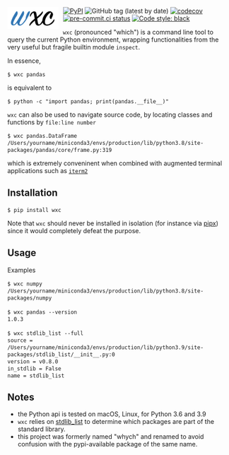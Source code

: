 <img src="logo.png"
     alt="wxc logo"
     height="50"
     style="float: left; margin-right: 10px;" />

[![PyPI](https://img.shields.io/pypi/v/wxc)](https://pypi.org/project/wxc/)
![GitHub tag (latest by date)](https://img.shields.io/github/v/tag/neutrinoceros/whych)
[![codecov](https://codecov.io/gh/neutrinoceros/wxc/branch/master/graph/badge.svg)](https://codecov.io/gh/neutrinoceros/wxc)
[![pre-commit.ci status](https://results.pre-commit.ci/badge/github/neutrinoceros/wxc/main.svg)](https://results.pre-commit.ci/latest/github/neutrinoceros/wxc/main)
[![Code style: black](https://img.shields.io/badge/code%20style-black-000000.svg)](https://github.com/psf/black)

`wxc` (pronounced "which") is a command line tool to query the current Python environment, wrapping functionalities from the very useful but fragile builtin module `inspect`.

In essence,
```shell
$ wxc pandas
```
is equivalent to
```shell
$ python -c "import pandas; print(pandas.__file__)"
```

`wxc` can also be used to navigate source code, by locating classes and functions by `file:line number`
```shell
$ wxc pandas.DataFrame
/Users/yourname/miniconda3/envs/production/lib/python3.8/site-packages/pandas/core/frame.py:319
```
which is extremely conveninent when combined with augmented terminal applications such as [`iterm2`](https://iterm2.com)

## Installation

```shell
$ pip install wxc
```
Note that `wxc` should never be installed in isolation (for instance via
[pipx](https://pipxproject.github.io/pipx/)) since it would completely defeat
the purpose.
## Usage

Examples

```shell
$ wxc numpy
/Users/yourname/miniconda3/envs/production/lib/python3.8/site-packages/numpy

$ wxc pandas --version
1.0.3

$ wxc stdlib_list --full
source = /Users/yourname/miniconda3/envs/production/lib/python3.9/site-packages/stdlib_list/__init__.py:0
version = v0.8.0
in_stdlib = False
name = stdlib_list
```

## Notes
- the Python api is tested on macOS, Linux, for Python 3.6 and 3.9
- `wxc` relies on [stdlib_list](https://github.com/jackmaney/python-stdlib-list)
  to determine which packages are part of the standard library.
- this project was formerly named "whych" and renamed to avoid confusion with the
  pypi-available package of the same name.
